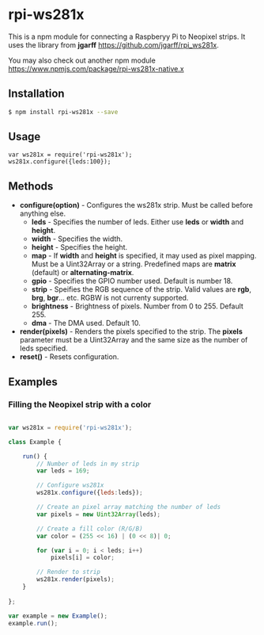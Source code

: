 # rpi-ws281x

This is a npm module for connecting a Raspberyy Pi to Neopixel strips. It uses the 
library from **jgarff** https://github.com/jgarff/rpi_ws281x.

You may also check out another npm module https://www.npmjs.com/package/rpi-ws281x-native.x

## Installation

````bash
$ npm install rpi-ws281x --save
````


## Usage

	var ws281x = require('rpi-ws281x');
    ws281x.configure({leds:100});

## Methods

- **configure(option)**   -	Configures the ws281x strip. Must be called before anything else.
	* **leds**            -	Specifies the number of leds. Either use **leds** or **width** and **height**.
	* **width**           -	Specifies the width.
	* **height**          -	Specifies the height.
	* **map**	          -	If **width** and **height** is specified, it may used as pixel mapping. 
							Must be a Uint32Array or a string.
							Predefined maps are **matrix** (default) or **alternating-matrix**.
	* **gpio**            -	Specifies the GPIO number used. Default is number 18.
	* **strip**           - Speifies the RGB sequence of the strip. Valid values
							are **rgb**, **brg**, **bgr**... etc. RGBW is not currenty supported.  
	* **brightness**      -	Brightness of pixels. Number from 0 to 255. Default 255.
	* **dma**             - The DMA used. Default 10.
- 	**render(pixels)**    -	Renders the pixels specified to the strip. The **pixels** parameter must be a Uint32Array
                        	and the same size as the number of leds specified.
- 	**reset()**           -	Resets configuration. 


## Examples

### Filling the Neopixel strip with a color

````javascript

var ws281x = require('rpi-ws281x');

class Example {

    run() {
        // Number of leds in my strip
        var leds = 169;

        // Configure ws281x
        ws281x.configure({leds:leds});

        // Create an pixel array matching the number of leds
        var pixels = new Uint32Array(leds);

        // Create a fill color (R/G/B)
        var color = (255 << 16) | (0 << 8)| 0;

        for (var i = 0; i < leds; i++)
            pixels[i] = color;

        // Render to strip
        ws281x.render(pixels);
    }
    
};

var example = new Example();
example.run();

````
